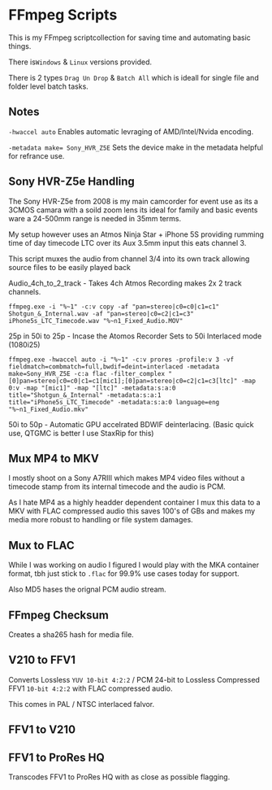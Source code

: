 # FFmpeg Scripts


This is my FFmpeg scriptcollection for saving time and automating basic things.

There is`Windows` & `Linux` versions provided.

There is 2 types `Drag Un Drop` & `Batch All` which is ideall for single file and folder level batch tasks.


## Notes 

`-hwaccel auto` Enables automatic levraging of AMD/Intel/Nvida encoding.

`-metadata make= Sony_HVR_Z5E` Sets the device make in the metadata helpful for refrance use.


## Sony HVR-Z5e Handling 


The Sony HVR-Z5e from 2008 is my main camcorder for event use as its a 3CMOS camara with a soild zoom lens its ideal for family and basic events ware a 24-500mm range is needed in 35mm terms. 

My setup however uses an Atmos Ninja Star + iPhone 5S providing rumming time of day timecode LTC over its Aux 3.5mm input this eats channel 3.

This script muxes the audio from channel 3/4 into its own track allowing source files to be easily played back 

Audio_4ch_to_2_track - Takes 4ch Atmos Recording makes 2x 2 track channels.

`ffmpeg.exe -i "%~1" -c:v copy -af "pan=stereo|c0=c0|c1=c1" Shotgun_&_Internal.wav -af "pan=stereo|c0=c2|c1=c3" iPhone5s_LTC_Timecode.wav "%~n1_Fixed_Audio.MOV"`

25p in 50i to 25p - Incase the Atomos Recorder Sets to 50i Interlaced mode (1080i25)

`ffmpeg.exe -hwaccel auto -i "%~1" -c:v prores -profile:v 3 -vf fieldmatch=combmatch=full,bwdif=deint=interlaced -metadata make=Sony_HVR_Z5E -c:a flac -filter_complex "[0]pan=stereo|c0=c0|c1=c1[mic1];[0]pan=stereo|c0=c2|c1=c3[ltc]" -map 0:v -map "[mic1]" -map "[ltc]" -metadata:s:a:0 title="Shotgun_&_Internal" -metadata:s:a:1 title="iPhone5s_LTC_Timecode" -metadata:s:a:0 language=eng "%~n1_Fixed_Audio.mkv"`

50i to 50p - Automatic GPU accelrated BDWIF deinterlacing. (Basic quick use, QTGMC is better I use StaxRip for this)


## Mux MP4 to MKV

I mostly shoot on a Sony A7RIII which makes MP4 video files without a timecode stamp from its internal timecode and the audio is PCM.

As I hate MP4 as a highly headder dependent container I mux this data to a MKV with FLAC compressed audio this saves 100's of GBs and makes my media more robust to handling or file system damages.


## Mux to FLAC 

While I was working on audio I figured I would play with the MKA container format, tbh just stick to `.flac` for 99.9% use cases today for support.

Also MD5 hases the orignal PCM audio stream.


## FFmpeg Checksum 

Creates a sha265 hash for media file.


## V210 to FFV1

Converts Lossless `YUV 10-bit 4:2:2` / PCM 24-bit to Lossless Compressed FFV1 `10-bit 4:2:2` with FLAC compressed audio.

This comes in PAL / NTSC interlaced falvor. 

## FFV1 to V210



## FFV1 to ProRes HQ

Transcodes FFV1 to ProRes HQ with as close as possible flagging.




